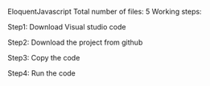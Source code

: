 EloquentJavascript
Total number of files: 5
Working steps:

Step1: Download Visual studio code

Step2: Download the project from github

Step3: Copy the code

Step4: Run the code 

